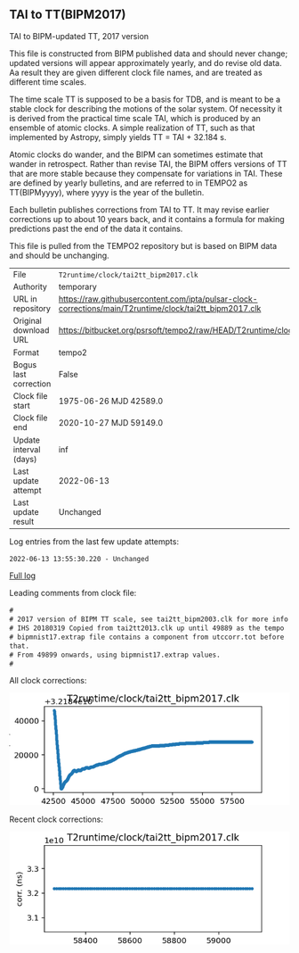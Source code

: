 
## TAI to TT(BIPM2017)

TAI to BIPM-updated TT, 2017 version

This file is constructed from BIPM published data and should
never change; updated versions will appear approximately
yearly, and do revise old data. Aa result they are given different
clock file names, and are treated as different time scales.

The time scale TT is supposed to be a basis for TDB, and is meant
to be a stable clock for describing the motions of the solar system.
Of necessity it is derived from the practical time scale TAI,
which is produced by an ensemble of atomic clocks. A simple
realization of TT, such as that implemented by Astropy,
simply yields TT = TAI + 32.184 s.

Atomic clocks do wander, and the BIPM can sometimes estimate
that wander in retrospect.  Rather than revise TAI, the BIPM
offers versions of TT that are more stable because they
compensate for variations in TAI. These are defined by yearly
bulletins, and are referred to in TEMPO2 as TT(BIPMyyyy), where
yyyy is the year of the bulletin.

Each bulletin publishes corrections from TAI to TT. It may
revise earlier corrections up to about 10 years back, and it
contains a formula for making predictions past the end of the
data it contains.

This file is pulled from the TEMPO2 repository but is based on
BIPM data and should be unchanging.

|     |     |
|:--- |:--- |
| File | `T2runtime/clock/tai2tt_bipm2017.clk` |
| Authority | temporary |
| URL in repository | <https://raw.githubusercontent.com/ipta/pulsar-clock-corrections/main/T2runtime/clock/tai2tt_bipm2017.clk> |
| Original download URL | <https://bitbucket.org/psrsoft/tempo2/raw/HEAD/T2runtime/clock/tai2tt_bipm2017.clk> |
| Format | tempo2 |
| Bogus last correction | False |
| Clock file start | 1975-06-26 MJD 42589.0 |
| Clock file end | 2020-10-27 MJD 59149.0 |
| Update interval (days) | inf |
| Last update attempt | 2022-06-13 |
| Last update result | Unchanged |

Log entries from the last few update attempts:
```
2022-06-13 13:55:30.220 - Unchanged
```
[Full log](https://raw.githubusercontent.com/ipta/pulsar-clock-corrections/main/log/T2runtime/clock/tai2tt_bipm2017.clk.log)

Leading comments from clock file:

    #
    # 2017 version of BIPM TT scale, see tai2tt_bipm2003.clk for more info
    # IHS 20180319 Copied from tai2tt2013.clk up until 49889 as the tempo
    # bipmnist17.extrap file contains a component from utccorr.tot before that.
    # From 49899 onwards, using bipmnist17.extrap values.
    #



All clock corrections:

![plot of all clock corrections](tai2tt_bipm2017.clk.png "All corrections")

Recent clock corrections:

![plot of recent clock corrections](tai2tt_bipm2017.clk.short.png "Recent corrections")

